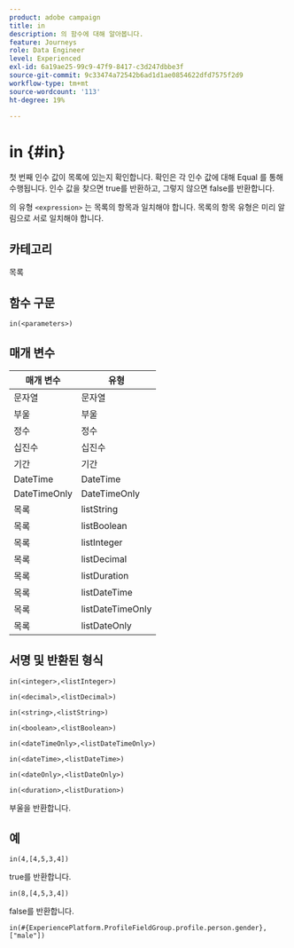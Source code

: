 ```yaml
---
product: adobe campaign
title: in
description: 의 함수에 대해 알아봅니다.
feature: Journeys
role: Data Engineer
level: Experienced
exl-id: 6a19ae25-99c9-47f9-8417-c3d247dbbe3f
source-git-commit: 9c33474a72542b6ad1d1ae0854622dfd7575f2d9
workflow-type: tm+mt
source-wordcount: '113'
ht-degree: 19%

---
```


# in {#in}

첫 번째 인수 값이 목록에 있는지 확인합니다. 확인은 각 인수 값에 대해 Equal 를 통해 수행됩니다. 인수 값을 찾으면 true를 반환하고, 그렇지 않으면 false를 반환합니다.

의 유형 `<expression>` 는 목록의 항목과 일치해야 합니다. 목록의 항목 유형은 미리 알림으로 서로 일치해야 합니다.

## 카테고리

목록

## 함수 구문

`in(<parameters>)`

## 매개 변수

| 매개 변수 | 유형 |
|-----------|------------------|
| 문자열 | 문자열 |
| 부울 | 부울 |
| 정수 | 정수 |
| 십진수 | 십진수 |
| 기간 | 기간 |
| DateTime | DateTime |
| DateTimeOnly | DateTimeOnly |
| 목록 | listString |
| 목록 | listBoolean |
| 목록 | listInteger |
| 목록 | listDecimal |
| 목록 | listDuration |
| 목록 | listDateTime |
| 목록 | listDateTimeOnly |
| 목록 | listDateOnly |

## 서명 및 반환된 형식

`in(<integer>,<listInteger>)`

`in(<decimal>,<listDecimal>)`

`in(<string>,<listString>)`

`in(<boolean>,<listBoolean>)`

`in(<dateTimeOnly>,<listDateTimeOnly>)`

`in(<dateTime>,<listDateTime>)`

`in(<dateOnly>,<listDateOnly>)`

`in(<duration>,<listDuration>)`

부울을 반환합니다.

## 예

`in(4,[4,5,3,4])`

true를 반환합니다.

`in(8,[4,5,3,4])`

false를 반환합니다.

`in(#{ExperiencePlatform.ProfileFieldGroup.profile.person.gender}, ["male"])`

